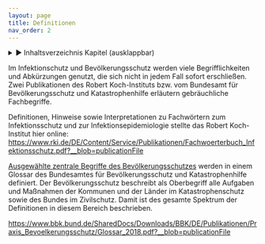 ```yaml
---
layout: page
title: Definitionen
nav_order: 2
---
```

 
<details markdown="block"> 
  <summary> 
      &#9658; Inhaltsverzeichnis Kapitel (ausklappbar) 
  </summary>
 
1. TOC
{:toc}
 </details>
 
   <p></p>
 
 
Im Infektionschutz und Bevölkerungsschutz werden viele Begrifflichkeiten
und Abkürzungen genutzt, die sich nicht in jedem Fall sofort
erschließen. Zwei Publikationen des Robert Koch-Instituts bzw. vom
Bundesamt für Bevölkerungsschutz und Katastrophenhilfe erläutern
gebräuchliche Fachbegriffe.

Definitionen, Hinweise sowie Interpretationen zu Fachwörtern zum
Infektionsschutz und zur Infektionsepidemiologie stellte das Robert
Koch-Institut hier online:
<https://www.rki.de/DE/Content/Service/Publikationen/Fachwoerterbuch_Infektionsschutz.pdf?__blob=publicationFile>

[Ausgewählte zentrale Begriffe des
Bevölkerungsschutzes](https://www.bbk.bund.de/SharedDocs/Downloads/BBK/DE/Publikationen/Praxis_Bevoelkerungsschutz/Glossar_2018.pdf?__blob=publicationFile "Definitionen BBK")
werden in einem Glossar des Bundesamtes für Bevölkerungsschutz und
Katastrophenhilfe definiert. Der Bevölkerungsschutz beschreibt als
Oberbegriff alle Aufgaben und Maßnahmen der Kommunen und der Länder im
Katastrophenschutz sowie des Bundes im Zivilschutz. Damit ist des
gesamte Spektrum der Definitionen in diesem Bereich
beschrieben.

<https://www.bbk.bund.de/SharedDocs/Downloads/BBK/DE/Publikationen/Praxis_Bevoelkerungsschutz/Glossar_2018.pdf?__blob=publicationFile>

<div class="section fnlist" data-role="doc-footnotes">

</div>

